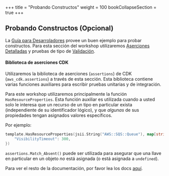 +++
title = "Probando Constructos"
weight = 100
bookCollapseSection = true
+++

## Probando Constructos (Opcional)

La [Guía para Desarroladores](https://docs.aws.amazon.com/cdk/latest/guide/testing.html) provee un buen ejemplo para probar constructos. Para esta sección del workshop utilizaremos [Aserciones Detalladas](https://docs.aws.amazon.com/cdk/latest/guide/testing.html#testing_fine_grained) y pruebas de tipo de [Validación](https://docs.aws.amazon.com/cdk/latest/guide/testing.html#testing_validation).

#### Biblioteca de aserciones CDK

Utilizaremos la biblioteca de aserciones (`assertions`) de CDK (`aws_cdk.assertions`) a través de esta sección.
Esta biblioteca contiene varias funciones auxiliares para escribir pruebas unitarias y de integración.

Para este workshop utilizaremos principalmente la función `HasResourceProperties`. Esta función auxiliar es utilizada cuando a usted solo le interesa que un recurso de un tipo en particular exista (independiente de su identificador lógico), y que _algunas_ de sus propiedades tengan asignados valores específicos.

Por ejemplo:

```go
template.HasResourceProperties(jsii.String("AWS::SQS::Queue"), map[string]interface{}{
	"VisibilityTimeout": 300,
})
```

`assertions.Match_Absent()` puede ser utilizada para asegurar que una llave en particular en un objeto *no* está asignada (o está asignada a `undefined`).

Para ver el resto de la documentación, por favor lea los docs [aquí](https://docs.aws.amazon.com/cdk/api/latest/python/aws_cdk.assertions/README.html).
